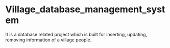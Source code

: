 # Village_database_management_system
It is a database related project which is built for inserting, updating, removing information of a village people.
